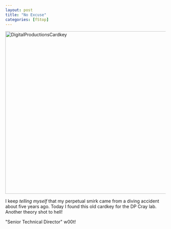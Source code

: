 ```yaml
---
layout: post
title: "No Excuse"
categories: [fStop]
---
```

<img alt="DigitalProductionsCardkey" src="http://www.botzilla.com/blog/pix2005/DigitalProductionsCardkey.jpg" width="807" height="509" border="0" />

I keep <i>telling myself</i> that my perpetual smirk came from a diving accident about five years ago. Today I found this old cardkey for the DP Cray lab. Another theory shot to hell!

"Senior Technical Director" w00t!

<!--more-->

